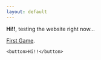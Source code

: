 ```yaml
---
layout: default
---
```


**Hi!!**, testing the website right now...

[First Game](./games/game01.html).


    <button>Hi!!</button>
